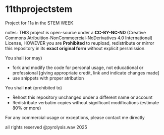 # 11thprojectstem
Project for 11a in the STEM WEEK

notes: THIS project is open-source under a **CC-BY-NC-ND** (Creative Commons Atribuition-NonCommeercial-NoDerivatives 4.0 International) License, HOWEVER you are **Prohibited** to reupload, redistribute or mirror this repository in its **exact original form** without explicit persmission.

You shall (or may)
- fork and modify the code for personal usage, not educational or professional [giving appropriate credit, link and indicate changes made] 
- use snippets with proper atribution

You shall **not** (prohibited to)
- Rehost this repository unchanged under a different name or account
- Redistribute verbatim copies without significant modifications (estimate 80% or more)

For any commercial usage or exceptions, please contact me directly 

all rights reserved @pyrolysis.wav 2025

